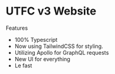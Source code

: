 # UTFC v3 Website
Features
* 100% Typescript
* Now using TailwindCSS for styling.
* Utilizing Apollo for GraphQL requests
* New UI for everything
* Le fast